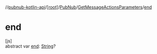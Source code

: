 //[pubnub-kotlin-api](../../../../index.md)/[[root]](../../index.md)/[PubNub](../index.md)/[GetMessageActionsParameters](index.md)/[end](end.md)

# end

[js]\
abstract var [end](end.md): [String](https://kotlinlang.org/api/latest/jvm/stdlib/kotlin-stdlib/kotlin/-string/index.html)?
